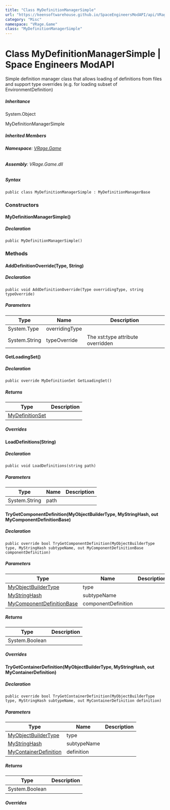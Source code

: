 ```yaml
---
title: "Class MyDefinitionManagerSimple"
url: "https://keensoftwarehouse.github.io/SpaceEngineersModAPI/api/VRage.Game.MyDefinitionManagerSimple.html"
category: "Misc"
namespace: "VRage.Game"
class: "MyDefinitionManagerSimple"
---
```


# Class MyDefinitionManagerSimple | Space Engineers ModAPI

Simple definition manager class that allows loading of definitions from files and support type overrides (e.g. for loading subset of EnvironmentDefinition)

##### Inheritance

System.Object

MyDefinitionManagerSimple

##### Inherited Members

###### **Namespace**: [VRage.Game](https://keensoftwarehouse.github.io/SpaceEngineersModAPI/api/VRage.Game.html)

###### **Assembly**: VRage.Game.dll

##### Syntax

```
public class MyDefinitionManagerSimple : MyDefinitionManagerBase
```

### Constructors

#### MyDefinitionManagerSimple()

##### Declaration

```
public MyDefinitionManagerSimple()
```

### Methods

#### AddDefinitionOverride(Type, String)

##### Declaration

```
public void AddDefinitionOverride(Type overridingType, string typeOverride)
```

##### Parameters

| Type | Name | Description |
| --- | --- | --- |
| System.Type | overridingType |     |
| System.String | typeOverride | The xst:type attribute overridden |

#### GetLoadingSet()

##### Declaration

```
public override MyDefinitionSet GetLoadingSet()
```

##### Returns

| Type | Description |
| --- | --- |
| [MyDefinitionSet](https://keensoftwarehouse.github.io/SpaceEngineersModAPI/api/VRage.Game.MyDefinitionSet.html) |     |

##### Overrides

#### LoadDefinitions(String)

##### Declaration

```
public void LoadDefinitions(string path)
```

##### Parameters

| Type | Name | Description |
| --- | --- | --- |
| System.String | path |     |

#### TryGetComponentDefinition(MyObjectBuilderType, MyStringHash, out MyComponentDefinitionBase)

##### Declaration

```
public override bool TryGetComponentDefinition(MyObjectBuilderType type, MyStringHash subtypeName, out MyComponentDefinitionBase componentDefinition)
```

##### Parameters

| Type | Name | Description |
| --- | --- | --- |
| [MyObjectBuilderType](https://keensoftwarehouse.github.io/SpaceEngineersModAPI/api/VRage.ObjectBuilders.MyObjectBuilderType.html) | type |     |
| [MyStringHash](https://keensoftwarehouse.github.io/SpaceEngineersModAPI/api/VRage.Utils.MyStringHash.html) | subtypeName |     |
| [MyComponentDefinitionBase](https://keensoftwarehouse.github.io/SpaceEngineersModAPI/api/VRage.Game.MyComponentDefinitionBase.html) | componentDefinition |     |

##### Returns

| Type | Description |
| --- | --- |
| System.Boolean |     |

##### Overrides

#### TryGetContainerDefinition(MyObjectBuilderType, MyStringHash, out MyContainerDefinition)

##### Declaration

```
public override bool TryGetContainerDefinition(MyObjectBuilderType type, MyStringHash subtypeName, out MyContainerDefinition definition)
```

##### Parameters

| Type | Name | Description |
| --- | --- | --- |
| [MyObjectBuilderType](https://keensoftwarehouse.github.io/SpaceEngineersModAPI/api/VRage.ObjectBuilders.MyObjectBuilderType.html) | type |     |
| [MyStringHash](https://keensoftwarehouse.github.io/SpaceEngineersModAPI/api/VRage.Utils.MyStringHash.html) | subtypeName |     |
| [MyContainerDefinition](https://keensoftwarehouse.github.io/SpaceEngineersModAPI/api/VRage.Game.MyContainerDefinition.html) | definition |     |

##### Returns

| Type | Description |
| --- | --- |
| System.Boolean |     |

##### Overrides
